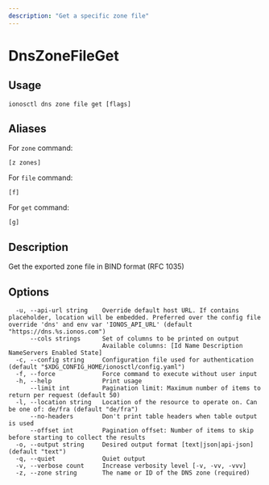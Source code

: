```yaml
---
description: "Get a specific zone file"
---
```


# DnsZoneFileGet

## Usage

```text
ionosctl dns zone file get [flags]
```

## Aliases

For `zone` command:

```text
[z zones]
```

For `file` command:

```text
[f]
```

For `get` command:

```text
[g]
```

## Description

Get the exported zone file in BIND format (RFC 1035)

## Options

```text
  -u, --api-url string    Override default host URL. If contains placeholder, location will be embedded. Preferred over the config file override 'dns' and env var 'IONOS_API_URL' (default "https://dns.%s.ionos.com")
      --cols strings      Set of columns to be printed on output 
                          Available columns: [Id Name Description NameServers Enabled State]
  -c, --config string     Configuration file used for authentication (default "$XDG_CONFIG_HOME/ionosctl/config.yaml")
  -f, --force             Force command to execute without user input
  -h, --help              Print usage
      --limit int         Pagination limit: Maximum number of items to return per request (default 50)
  -l, --location string   Location of the resource to operate on. Can be one of: de/fra (default "de/fra")
      --no-headers        Don't print table headers when table output is used
      --offset int        Pagination offset: Number of items to skip before starting to collect the results
  -o, --output string     Desired output format [text|json|api-json] (default "text")
  -q, --quiet             Quiet output
  -v, --verbose count     Increase verbosity level [-v, -vv, -vvv]
  -z, --zone string       The name or ID of the DNS zone (required)
```

